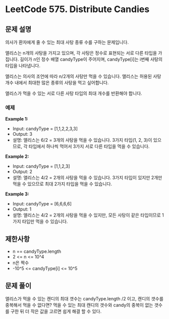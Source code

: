 # LeetCode 575. Distribute Candies

## 문제 설명

의사가 환자에게 줄 수 있는 최대 사탕 종류 수를 구하는 문제입니다.

앨리스는 n개의 사탕을 가지고 있으며, 각 사탕은 정수로 표현되는 서로 다른 타입을 가집니다. 길이가 n인 정수 배열 candyType이 주어지며, candyType[i]는 i번째 사탕의 타입을 나타냅니다.

앨리스는 의사의 조언에 따라 n/2개의 사탕만 먹을 수 있습니다. 앨리스는 허용된 사탕 개수 내에서 최대한 많은 종류의 사탕을 먹고 싶어합니다.

앨리스가 먹을 수 있는 서로 다른 사탕 타입의 최대 개수를 반환해야 합니다.

### 예제

**Example 1:**

- Input: candyType = [1,1,2,2,3,3]
- Output: 3
- 설명: 앨리스는 6/2 = 3개의 사탕을 먹을 수 있습니다. 3가지 타입(1, 2, 3)이 있으므로, 각 타입에서 하나씩 먹어서 3가지 서로 다른 타입을 먹을 수 있습니다.

**Example 2:**

- Input: candyType = [1,1,2,3]
- Output: 2
- 설명: 앨리스는 4/2 = 2개의 사탕을 먹을 수 있습니다. 3가지 타입이 있지만 2개만 먹을 수 있으므로 최대 2가지 타입을 먹을 수 있습니다.

**Example 3:**

- Input: candyType = [6,6,6,6]
- Output: 1
- 설명: 앨리스는 4/2 = 2개의 사탕을 먹을 수 있지만, 모든 사탕이 같은 타입이므로 1가지 타입만 먹을 수 있습니다.

## 제한사항

- n == candyType.length
- 2 <= n <= 10^4
- n은 짝수
- -10^5 <= candyType[i] <= 10^5

## 문제 풀이

앨리스가 먹을 수 있는 캔디의 최대 갯수는 candyType.length /2 이고, 캔디의 갯수를 중복해서 먹을 수 없다면?
먹을 수 있는 최대 캔디의 갯수와 candy의 중복이 없는 갯수를 구한 뒤 더 작은 값을 고르면 쉽게 해결 할 수 있다.
